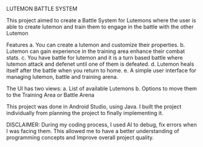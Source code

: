 LUTEMON BATTLE SYSTEM

This project aimed to create a Battle System for Lutemons where the user is able to create lutemon and train them to engage in the battle with the other Lutemon

Features
a.	You can create a lutemon and customize their properties.
b.	Lutemon can gain experience in the training area enhance their combat stats.
c.	You have battle for lutemon and it is a turn based battle where lutemon attack and defenet until one of them is defeated.
d.	Lutemon heals itself after the battle when you return to home.
e.	A simple user interface for managing lutemon, battle and training arena.


The UI has two views:
a.	List of available Lutemons
b.	Options to move them to the Training Area or Battle Arena


This project was done in Android Studio, using Java.
I built the project individually from planning the project to finally implementing it.


DISCLAIMER: During my coding process, I used AI to debug, fix errors when I was facing them. This allowed me to have a better understanding of programming concepts and Improve overall project quality.
